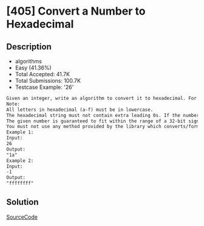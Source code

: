 # [405] Convert a Number to Hexadecimal

## Description

* algorithms
* Easy (41.36%)
* Total Accepted:    41.7K
* Total Submissions: 100.7K
* Testcase Example:  '26'

```md
Given an integer, write an algorithm to convert it to hexadecimal. For negative integer, two’s complement method is used.
Note:
All letters in hexadecimal (a-f) must be in lowercase.
The hexadecimal string must not contain extra leading 0s. If the number is zero, it is represented by a single zero character '0'; otherwise, the first character in the hexadecimal string will not be the zero character.
The given number is guaranteed to fit within the range of a 32-bit signed integer.
You must not use any method provided by the library which converts/formats the number to hex directly.
Example 1:
Input:
26
Output:
"1a"
Example 2:
Input:
-1
Output:
"ffffffff"

```

## Solution

[SourceCode](./solution.js)